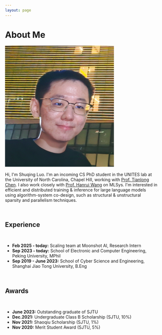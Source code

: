 ```yaml
---
layout: page
---
```


# About Me

<img src="images/me.jpg" class="floatpic" width="360" height="400">

<br>

Hi, I'm Shuqing Luo. I'm an incoming CS PhD student in the UNITES lab at the University of North Carolina, Chapel Hill, working with [Prof. Tianlong Chen](https://tianlong-chen.github.io/). I also work closely with [Prof. Hanrui Wang](https://hanruiwang.webflow.io/) on MLSys. I'm interested in efficient and distributed training & inference for large language models using algorithm-system co-design, such as structural & unstructural sparsity and parallelism techniques.

<br>

## Experience

<br>

- **Feb 2025 - today:** Scaling team at Moonshot AI, Research Intern
- **Sep 2023 - today:** School of Electronic and Computer Engineering, Peking University, MPhil
- **Sep 2019 - June 2023:** School of Cyber Science and Engineering, Shanghai Jiao Tong University, B.Eng

<br>

<!-- --- -->

## Awards

<br>

- **June 2023:** Outstanding graduate of SJTU
- **Dec.2021:** Undergraduate Class B Scholarship (SJTU, 10%)
- **Nov 2021:** Shaoqiu Scholarship (SJTU, 1%)
- **Nov 2020:** Merit Student Award (SJTU, 5%)

<br>

<!-- --- -->

